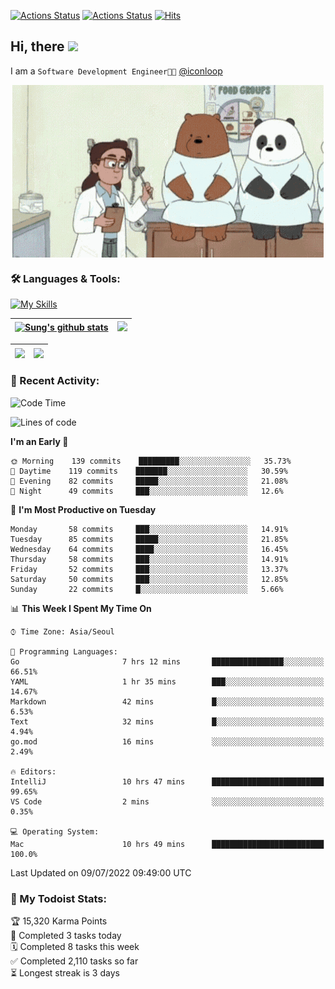 
[![Actions Status](https://github.com/ddok2/ddok2/workflows/Todoist%20Readme/badge.svg)](https://github.com/ddok2/ddok2/actions)
[![Actions Status](https://github.com/ddok2/ddok2/workflows/wakatime-stats/badge.svg)](https://github.com/ddok2/ddok2/actions)
[![Hits](https://hits.seeyoufarm.com/api/count/incr/badge.svg?url=https%3A%2F%2Fgithub.com%2Fddok2&count_bg=%23FF9595&title_bg=%23555555&icon=github.svg&icon_color=%23FFFFFF&title=hits&edge_flat=false)](https://hits.seeyoufarm.com)

<!-- ![visitors](https://visitor-badge.laobi.icu/badge?page_id=ddok2.ddok2) -->
## Hi, there <img src="https://raw.githubusercontent.com/MartinHeinz/MartinHeinz/master/wave.gif" width="3%">

I am a `Software Development Engineer🧑‍💻` [@iconloop](https://github.com/iconloop)


<p align="center">
    <img align="center" alt="GIF" src="img/debugging.gif" />
</p>


### 🛠 Languages & Tools:

[![My Skills](https://skillicons.dev/icons?i=go,js,ts,py,express,react,svelte,jquery,pug,mongodb,mysql,redis,aws,docker,kubernetes)](https://skillicons.dev)


| <a href="https://github.com/ddok2"><img align="center" src="https://github-readme-stats.vercel.app/api?username=ddok2&show_icons=true&include_all_commits=true&count_private=true&theme=buefy&hide_border=true" alt="Sung's github stats" /></a> | <a href="https://github.com/ddok2"><img src="http://github-readme-streak-stats.herokuapp.com?user=ddok2&hide_border=true" /></a> |
| ------------- |------------- |


| <a href="https://github.com/ddok2"><img align="center" src="https://github-readme-stats.vercel.app/api/top-langs/?username=ddok2&theme=buefy&hide=html,css&hide_border=true width=50%" /></a> | <a href="https://github.com/ddok2"><img align="center" src="https://activity-graph.herokuapp.com/graph?username=ddok2&theme=github&hide_border=true" height="250" /></a> |
| ------------- |--------------------------------------------------------------------------------------------------------------------------------------------------------------------------|


<!-- <details open>
    <summary>📈 My GitHub Stats</summary>
    <p align="center">
        <a href="https://github.com/ddok2">
            <img align="center" src="https://github-readme-stats.vercel.app/api?username=ddok2&show_icons=true&include_all_commits=true&count_private=true&theme=buefy&hide_border=true" alt="Sung's github stats" />
        </a>
    </p>
</details>
<details>
    <summary>💬 Top Languages</summary>
    <p align="center"> 
        <a href="https://github.com/ddok2">
            <img align="center" src="https://github-readme-stats.vercel.app/api/top-langs/?username=ddok2&layout=compact&theme=buefy&hide=html,css&hide_border=true" />
        </a>
    </p>
</details> -->


### 🌈 Recent Activity:
<!--START_SECTION:waka-->
![Code Time](http://img.shields.io/badge/Code%20Time-0%20secs-blue)

![Lines of code](https://img.shields.io/badge/From%20Hello%20World%20I%27ve%20Written-276%20Thousand%20lines%20of%20code-blue)

**I'm an Early 🐤** 

```text
🌞 Morning    139 commits    █████████░░░░░░░░░░░░░░░░   35.73% 
🌆 Daytime    119 commits    ███████░░░░░░░░░░░░░░░░░░   30.59% 
🌃 Evening    82 commits     █████░░░░░░░░░░░░░░░░░░░░   21.08% 
🌙 Night      49 commits     ███░░░░░░░░░░░░░░░░░░░░░░   12.6%

```
📅 **I'm Most Productive on Tuesday** 

```text
Monday       58 commits     ███░░░░░░░░░░░░░░░░░░░░░░   14.91% 
Tuesday      85 commits     █████░░░░░░░░░░░░░░░░░░░░   21.85% 
Wednesday    64 commits     ████░░░░░░░░░░░░░░░░░░░░░   16.45% 
Thursday     58 commits     ███░░░░░░░░░░░░░░░░░░░░░░   14.91% 
Friday       52 commits     ███░░░░░░░░░░░░░░░░░░░░░░   13.37% 
Saturday     50 commits     ███░░░░░░░░░░░░░░░░░░░░░░   12.85% 
Sunday       22 commits     █░░░░░░░░░░░░░░░░░░░░░░░░   5.66%

```


📊 **This Week I Spent My Time On** 

```text
⌚︎ Time Zone: Asia/Seoul

💬 Programming Languages: 
Go                       7 hrs 12 mins       ████████████████░░░░░░░░░   66.51% 
YAML                     1 hr 35 mins        ███░░░░░░░░░░░░░░░░░░░░░░   14.67% 
Markdown                 42 mins             █░░░░░░░░░░░░░░░░░░░░░░░░   6.53% 
Text                     32 mins             █░░░░░░░░░░░░░░░░░░░░░░░░   4.94% 
go.mod                   16 mins             ░░░░░░░░░░░░░░░░░░░░░░░░░   2.49%

🔥 Editors: 
IntelliJ                 10 hrs 47 mins      █████████████████████████   99.65% 
VS Code                  2 mins              ░░░░░░░░░░░░░░░░░░░░░░░░░   0.35%

💻 Operating System: 
Mac                      10 hrs 49 mins      █████████████████████████   100.0%

```


 Last Updated on 09/07/2022 09:49:00 UTC
<!--END_SECTION:waka-->

### 🚧 My Todoist Stats:
<!-- TODO-IST:START -->
🏆  15,320 Karma Points           
🌸  Completed 3 tasks today           
🗓  Completed 8 tasks this week           
✅  Completed 2,110 tasks so far           
⏳  Longest streak is 3 days
<!-- TODO-IST:END -->

